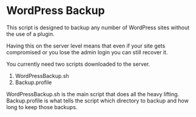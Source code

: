 WordPress Backup
===============

This script is designed to backup any number of WordPress sites without the use of a plugin. 

Having this on the server level means that even if your site gets compromised or you lose the admin login you can still recover it.

You currently need two scripts downloaded to the server.

1. WordPressBackup.sh
2. Backup.profile

WordPressBackup.sh is the main script that does all the heavy lifting.
Backup.profile is what tells the script which directory to backup and how long to keep those backups.
